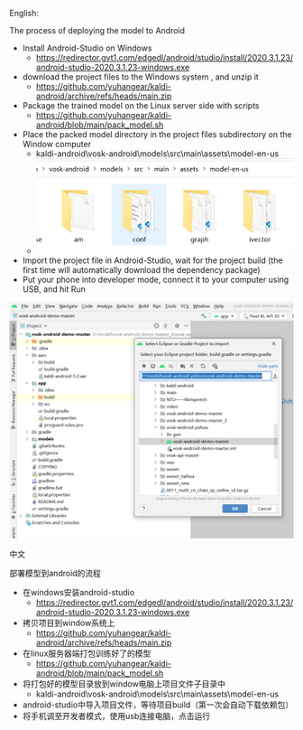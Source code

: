 English:

The process of deploying the model to Android

+ Install Android-Studio on Windows
  + https://redirector.gvt1.com/edgedl/android/studio/install/2020.3.1.23/android-studio-2020.3.1.23-windows.exe
+ download the project files to the Windows system , and unzip it 
  + https://github.com/yuhangear/kaldi-android/archive/refs/heads/main.zip
+ Package the trained model on the Linux server side with scripts
  + https://github.com/yuhangear/kaldi-android/blob/main/pack_model.sh
+ Place the packed model directory in the project files subdirectory on the Window computer
  + kaldi-android\vosk-android\models\src\main\assets\model-en-us
  + ![Alt text](https://github.com/yuhangear/kaldi-android/blob/main/img/100.png)
+ Import the project file in Android-Studio, wait for the project build (the first time will automatically download the dependency package)
+ Put your phone into developer mode, connect it to your computer using USB, and hit Run

![Alt text](https://github.com/yuhangear/kaldi-android/blob/main/img/3.png)

中文

部署模型到android的流程

+ 在windows安装android-studio
  + https://redirector.gvt1.com/edgedl/android/studio/install/2020.3.1.23/android-studio-2020.3.1.23-windows.exe
+ 拷贝项目到window系统上
  + https://github.com/yuhangear/kaldi-android/archive/refs/heads/main.zip
+ 在linux服务器端打包训练好了的模型
  + https://github.com/yuhangear/kaldi-android/blob/main/pack_model.sh
+ 将打包好的模型目录放到window电脑上项目文件子目录中
  + kaldi-android\vosk-android\models\src\main\assets\model-en-us
+ android-studio中导入项目文件，等待项目build（第一次会自动下载依赖包）
+ 将手机调至开发者模式，使用usb连接电脑，点击运行